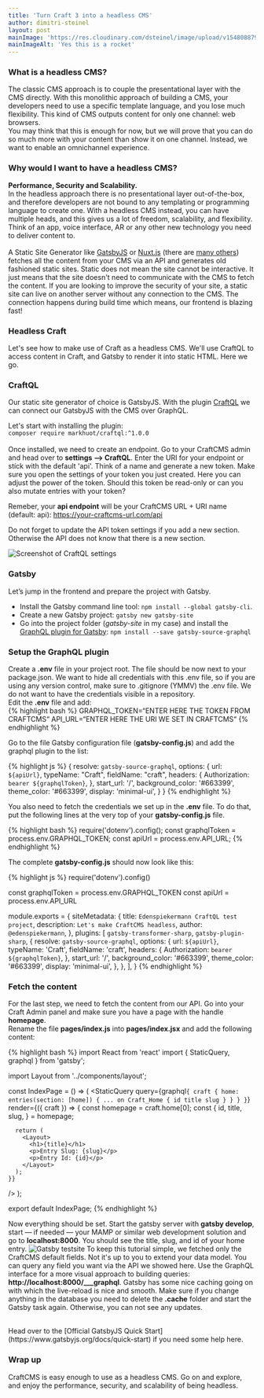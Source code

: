 ```yaml
---
title: 'Turn Craft 3 into a headless CMS'
author: dimitri-steinel
layout: post
mainImage: 'https://res.cloudinary.com/dsteinel/image/upload/v1548088797/Espi/blog/transform-craftcms-into-a-headless-cms.png'
mainImageAlt: 'Yes this is a rocket'
---
```


### What is a headless CMS?

The classic CMS approach is to couple the presentational layer with the CMS directly. With this monolithic approach of building a CMS, your developers need to use a specific template language, and you lose much flexibility. This kind of CMS outputs content for only one channel: web browsers.
<br />
You may think that this is enough for now, but we will prove that you can do so much more with your content than show it on one channel. Instead, we want to enable an omnichannel experience.

### Why would I want to have a headless CMS?

**Performance, Security and Scalability.**
<br />
In the headless approach there is no presentational layer out-of-the-box, and therefore developers are not bound to any templating or programming language to create one. With a headless CMS instead, you can have multiple heads, and this gives us a lot of freedom, scalability, and flexibility. Think of an app, voice interface, AR or any other new technology you need to deliver content to.
<br />
<br />
A Static Site Generator like [GatsbyJS](https://www.gatsbyjs.org/) or [Nuxt.js](https://nuxtjs.org/) (there are [many others](https://www.staticgen.com/)) fetches all the content from your CMS via an API and generates old fashioned static sites. Static does not mean the site cannot be interactive. It just means that the site doesn't need to communicate with the CMS to fetch the content. If you are looking to improve the security of your site, a static site can live on another server without any connection to the CMS. The connection happens during build time which means, our frontend is blazing fast!

### Headless Craft

Let's see how to make use of Craft as a headless CMS. We'll use CraftQL to access content in Craft, and Gatsby to render it into static HTML. Here we go.

### CraftQL

Our static site generator of choice is GatsbyJS. With the plugin [CraftQL](https://github.com/markhuot/craftql) we can connect our GatsbyJS with the CMS over GraphQL.

Let's start with installing the plugin:
<br />
`composer require markhuot/craftql:^1.0.0`
<br />
<br />
Once installed, we need to create an endpoint. Go to your CraftCMS admin and head over to **settings —> CraftQL**.
Enter the URI for your endpoint or stíck with the default 'api'. Think of a name and generate a new token.
Make sure you open the settings of your token you just created. Here you can adjust the power of the token. Should this token be read-only or can you also mutate entries with your token?

Remeber, your **api endpoint** will be your CraftCMS URL + URI name (default: api): https://your-craftcms-url.com/api

Do not forget to update the API token settings if you add a new section. Otherwise the API does not know that there is a new section.

![Screenshot of CraftQL settings](https://res.cloudinary.com/dsteinel/image/upload/c_scale,w_1500/v1546602480/Espi/blog/craft%20to%20headless/espi-blog-craft-to-headless-craftql-settings.png)

### Gatsby

Let’s jump in the frontend and prepare the project with Gatsby.

- Install the Gatsby command line tool: `npm install --global gatsby-cli`.
- Create a new Gatsby project: `gatsby new gatsby-site`
- Go into the project folder (_gatsby-site_ in my case) and install the [GraphQL plugin for Gatsby](https://www.gatsbyjs.org/packages/gatsby-source-graphql/): `npm install --save gatsby-source-graphql`

### Setup the GraphQL plugin

Create a **.env** file in your project root. The file should be now next to your package.json. We want to hide all credentials with this .env file, so if you are using any version control, make sure to .gitignore (YMMV) the .env file. We do not want to have the credentials visible in a repository.
<br />
Edit the **.env** file and add:
<br />
{% highlight bash %}
GRAPHQL_TOKEN=“ENTER HERE THE TOKEN FROM CRAFTCMS“
API_URL=“ENTER HERE THE URI WE SET IN CRAFTCMS“
{% endhighlight %}

Go to the file Gatsby configuration file (**gatsby-config.js**) and add the graphql plugin to the list:

{% highlight js %}
{
resolve: `gatsby-source-graphql`,
options: {
url: `${apiUrl}`,
typeName: "Craft",
fieldName: "craft",
headers: {
Authorization: `bearer ${graphqlToken}`,
},
start_url: '/',
background_color: '#663399',
theme_color: '#663399',
display: 'minimal-ui',
}
}
{% endhighlight %}

You also need to fetch the credentials we set up in the **.env** file. To do that, put the following lines at the very top of your **gatsby-config.js** file.

{% highlight bash %}
require('dotenv').config();
const graphqlToken = process.env.GRAPHQL_TOKEN;
const apiUrl = process.env.API_URL;
{% endhighlight %}

The complete **gatsby-config.js** should now look like this:

{% highlight js %}
require('dotenv').config()

const graphqlToken = process.env.GRAPHQL_TOKEN
const apiUrl = process.env.API_URL

module.exports = {
siteMetadata: {
title: `Edenspiekermann CraftQL test project`,
description: `Let's make CraftCMS headless`,
author: `@edenspiekermann`,
},
plugins: [
`gatsby-transformer-sharp`,
`gatsby-plugin-sharp`,
{
resolve: `gatsby-source-graphql`,
options: {
url: `${apiUrl}`,
typeName: 'Craft',
fieldName: 'craft',
headers: {
Authorization: `bearer ${graphqlToken}`,
},
start_url: '/',
background_color: '#663399',
theme_color: '#663399',
display: 'minimal-ui',
},
},
],
}
{% endhighlight %}

### Fetch the content

For the last step, we need to fetch the content from our API. Go into your Craft Admin panel and make sure you have a page with the handle **homepage**.
<br />
Rename the file **pages/index.js** into **pages/index.jsx** and add the following content:

{% highlight bash %}
import React from 'react'
import { StaticQuery, graphql } from 'gatsby';

import Layout from '../components/layout';

const IndexPage = () => (
<StaticQuery
query={graphql`{ craft { home: entries(section: [home]) { ... on Craft_Home { id title slug } } } }`}
render={({ craft }) => {
const homepage = craft.home[0];
const {
id,
title,
slug,
} = homepage;

      return (
        <Layout>
          <h1>{title}</h1>
          <p>Entry Slug: {slug}</p>
          <p>Entry Id: {id}</p>
        </Layout>
      );
    }}

/>
);

export default IndexPage;
{% endhighlight %}

Now everything should be set. Start the gatsby server with **gatsby develop**, start — if needed — your MAMP or similar web development solution and go to **localhost:8000**. You should see the title, slug, and id of your home entry.
![Gatsby testsite](https://res.cloudinary.com/dsteinel/image/upload/c_scale,w_1500/v1546603973/Espi/blog/craft%20to%20headless/espi-blog-craft-to-headless-testsite.png)
To keep this tutorial simple, we fetched only the CraftCMS default fields. Not it's up to you to extend your data model. You can query any field you want via the API we showed here. Use the GraphQL interface for a more visual approach to building queries: **http://localhost:8000/___graphql**. Gatsby has some nice caching going on with which the live-reload is nice and smooth. Make sure if you change anything in the database you need to delete the **.cache** folder and start the Gatsby task again. Otherwise, you can not see any updates.

<br />
Head over to the [Official GatsbyJS Quick Start](https://www.gatsbyjs.org/docs/quick-start) if you need some help here.

### Wrap up

CraftCMS is easy enough to use as a headless CMS. Go on and explore, and enjoy the performance, security, and scalability of being headless.

